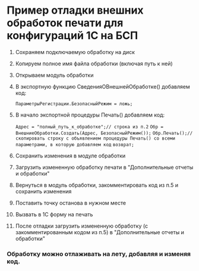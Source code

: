 # Пример отладки внешних обработок печати для конфигураций 1С на БСП

1. Сохраняем подключаемую обработку на диск
2. Копируем полное имя файла обработки (включая путь к ней)
3. Открываем модуль обработки
4. В экспортную функцию СведенияОВнешнейОбработке() добавляем код:
   
   `ПараметрыРегистрации.БезопасныйРежим = ложь;`
5. В начало экспортной процедуры Печать() добавляем код:
   
   `Адрес = "полный_путь_к_обработке";// строка из п.2`
   `Обр = ВнешниеОбработки.Создать(Адрес, БезопасныйРежим());`
   `Обр.Печать();//скопировать строку с объявлением процедуры Печать() со всеми параметрами, в которую добавляем код`
   `возврат;`
6. Сохранить изменения в модуле обработки
7. Загрузить измененную обработку печати в "Дополнительные отчеты и обработки"
8.  Вернуться в модуль обработки, закомментировать код из п.5 и сохранить изменения
9.  Поставить точку останова в нужном месте
10. Вызвать в 1С форму на печать
11. После отладки загрузить измененную обработку (с закомментированным кодом из п.5) в "Дополнительные отчеты и обработки"

### Обработку можно отлаживать на лету, добавляя и изменяя код.
   
